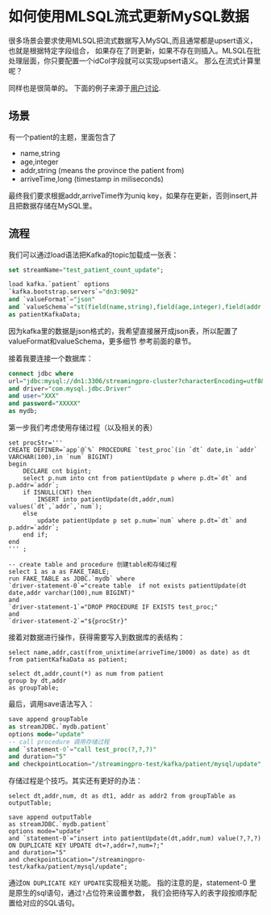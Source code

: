 # 如何使用MLSQL流式更新MySQL数据

很多场景会要求使用MLSQL把流式数据写入MySQL,而且通常都是upsert语义，也就是根据特定字段组合，
如果存在了则更新，如果不存在则插入。MLSQL在批处理层面，你只要配置一个idCol字段就可以实现upsert语义。
那么在流式计算里呢？

同样也是很简单的。 下面的例子来源于[用户讨论](https://github.com/allwefantasy/streamingpro/issues/919).

## 场景

有一个patient的主题，里面包含了

* name,string
* age,integer
* addr,string (means the province the patient from)
* arriveTime,long (timestamp in miliseconds)

最终我们要求根据addr,arriveTime作为uniq key，如果存在更新，否则insert,并且把数据存储在MySQL里。


## 流程

我们可以通过load语法把Kafka的topic加载成一张表：

```sql
set streamName="test_patient_count_update";

load kafka.`patient` options
`kafka.bootstrap.servers`="dn3:9092"
and `valueFormat`="json"
and `valueSchema`="st(field(name,string),field(age,integer),field(addr,string),field(arriveTime,string))"
as patientKafkaData;

```

因为kafka里的数据是json格式的，我希望直接展开成json表，所以配置了valueFormat和valueSchema，更多细节
参考前面的章节。

接着我要连接一个数据库：

```sql
connect jdbc where
url="jdbc:mysql://dn1:3306/streamingpro-cluster?characterEncoding=utf8&zeroDateTimeBehavior=convertToNull"
and driver="com.mysql.jdbc.Driver"
and user="XXX"
and password="XXXXX"
as mydb;

```

第一步我们考虑使用存储过程（以及相关的表）

```
set procStr='''
CREATE DEFINER=`app`@`%` PROCEDURE `test_proc`(in `dt` date,in `addr` VARCHAR(100),in `num` BIGINT)
begin 
	DECLARE cnt bigint;
	select p.num into cnt from patientUpdate p where p.dt=`dt` and p.addr=`addr`;
	if ISNULL(CNT) then 
		INSERT into patientUpdate(dt,addr,num) values(`dt`,`addr`,`num`);
	else 
		update patientUpdate p set p.num=`num` where p.dt=`dt` and p.addr=`addr`;
	end if;
end
''' ;

-- create table and procedure 创建table和存储过程
select 1 as a as FAKE_TABLE;
run FAKE_TABLE as JDBC.`mydb` where 
`driver-statement-0`="create table  if not exists patientUpdate(dt date,addr varchar(100),num BIGINT)"
and 
`driver-statement-1`="DROP PROCEDURE IF EXISTS test_proc;"
and
`driver-statement-2`="${procStr}"

```

接着对数据进行操作，获得需要写入到数据库的表结构：

```
select name,addr,cast(from_unixtime(arriveTime/1000) as date) as dt from patientKafkaData as patient;

select dt,addr,count(*) as num from patient
group by dt,addr
as groupTable;
```

最后，调用save语法写入：

```sql
save append groupTable
as streamJDBC.`mydb.patient` 
options mode="update"
-- call procedure 调用存储过程
and `statement-0`="call test_proc(?,?,?)"
and duration="5"
and checkpointLocation="/streamingpro-test/kafka/patient/mysql/update";
```

存储过程是个技巧。其实还有更好的办法：

```
select dt,addr,num, dt as dt1, addr as addr2 from groupTable as outputTable;

save append outputTable  
as streamJDBC.`mydb.patient` 
options mode="update"
and `statement-0`="insert into patientUpdate(dt,addr,num) value(?,?,?) ON DUPLICATE KEY UPDATE dt=?,addr=?,num=?;"
and duration="5"
and checkpointLocation="/streamingpro-test/kafka/patient/mysql/update";
```

通过`ON DUPLICATE KEY UPDATE`实现相关功能。 指的注意的是，statement-0 里是原生的sql语句，通过`?`占位符来设置参数，
我们会把待写入的表字段按顺序配置给对应的SQL语句。




